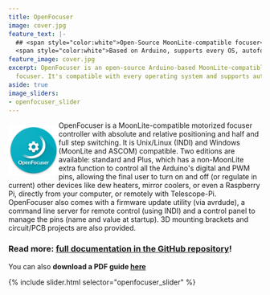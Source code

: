 ```yaml
---
title: OpenFocuser
image: cover.jpg
feature_text: |-
  ## <span style="color:white">Open-Source MoonLite-compatible focuser</span>
  <span style="color:white">Based on Arduino, supports every OS, autofocus compatible.</span>
feature_image: cover.jpg
excerpt: OpenFocuser is an open-source Arduino-based MoonLite-compatible telescope
  focuser. It's compatible with every operating system and supports autofocusing.
aside: true
image_sliders:
- openfocuser_slider
---
```


<img align="left" width="100" src="/projects/OpenFocuser/logo.png" style="position: relative; top: 8px; margin-bottom: 8px;" alt="OpenFocuser logo"> OpenFocuser is a MoonLite-compatible motorized focuser controller with absolute and relative positioning and half and full step switching. It is Unix/Linux (INDI) and Windows (MoonLite and ASCOM) compatible. Two editions are available: standard and Plus, which has a non-MoonLite extra function to control all the Arduino's digital and PWM pins, allowing the final user to turn on and off (or regulate in current) other devices like dew heaters, mirror coolers, or even a Raspberry Pi, directly from your computer, or remotely with Telescope-Pi. OpenFocuser also comes with a firmware update utility (via avrdude), a command line server for remote control (using INDI) and a control panel to manage the pins (name and value at startup). 3D mounting brackets and circuit/PCB projects are also provided.

### **Read more: [full documentation in the GitHub repository](https://github.com/marcocipriani01/OpenFocuser/blob/master/README.md)!**
You can also **download a PDF guide [here](https://github.com/marcocipriani01/OpenFocuser/blob/master/Docs/User-guide.pdf)**

{% include slider.html selector="openfocuser_slider" %}
